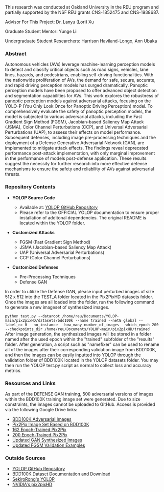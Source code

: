 This research was conducted at Oakland University in the REU program and partially supported by the NSF REU grants CNS-1852475 and CNS-1938687.

Advisor For This Project: Dr. Lanyu (Lori) Xu 

Graduate Student Mentor: Yunge Li 

Undergraduate Student Researchers: Harrison Haviland-Longo, Ann Ubaka
### Abstract

Autonomous vehicles (AVs) leverage machine-learning perception models to detect and classify critical objects such as road signs, vehicles, lane lines, hazards, and pedestrians, enabling self-driving functionalities. With the nationwide proliferation of AVs, the demand for safe, secure, accurate, and rapid driving perception models has surged dramatically. Panoptic perception models have been proposed to offer advanced object detection and segmentation capabilities for AVs. This work explores the robustness of panoptic perception models against adversarial attacks, focusing on the YOLO-P (You Only Look Once for Panoptic Driving Perception) model. To comprehensively evaluate the safety of panoptic perception models, the model is subjected to various adversarial attacks, including the Fast Gradient Sign Method (FGSM), Jacobian-based Saliency Map Attack (JSMA), Color Channel Perturbations (CCP), and Universal Adversarial Perturbations (UAP), to assess their effects on model performance. Subsequent defenses, including image pre-processing techniques and the deployment of a Defense Generative Adversarial Network (GAN), are implemented to mitigate attack effects. The findings reveal deprecated performance post-attack implementation, with only marginal improvement in the performance of models post-defense application. These results suggest the necessity for further research into more effective defense mechanisms to ensure the safety and reliability of AVs against adversarial threats.

### Repository Contents

- **YOLOP Source Code**
  - Available at: [YOLOP GitHub Repository](https://github.com/hustvl/YOLOP)
  - Please refer to the OFFICIAL YOLOP documentation to ensure proper installation of additonal dependencies. The original README is located within the YOLOP folder.

- **Customized Attacks**
  - FGSM (Fast Gradient Sign Method)
  - JSMA (Jacobian-based Saliency Map Attack)
  - UAP (Universal Adversarial Perturbations)
  - CCP (Color Channel Perturbations)

- **Customized Defenses**
  - Pre-Processing Techniques
  - Defense GAN



In order to utilize the Defense GAN, please input perturbed images of size 512 x 512 into the TEST_A folder located in the Pix2PixHD datasets folder. Once the images are all loaded into the folder, run the following command to generate a new imageset of synthesized images.

```python test.py --dataroot /home/reu/Documents/YOLOP-main/pix2pixHD/datasets/bdd100k --name trained --netG global --label_nc 0 --no_instance --how_many number_of_images --which_epoch 200 --checkpoints_dir /home/reu/Documents/YOLOP-main/pix2pixHD/trained```
After image generation, the synthesized images will be stored in a folder named after the used epoch within the "trained" subfolder of the "results" folder. After generation, a script such as "namefixer" can be used to rename all of the images after their corresponding validation image from BDD100K, and then the images can be easily inputted into YOLOP through the validation folder of BDD100K located in the YOLOP datasets folder. You may then run the YOLOP test.py script as normal to collect loss and accuracy metrics.

### Resources and Links

As part of the DEFENSE GAN training, 500 adversarial versions of images within the BDD100K training image set were generated. Due to size constraints, the images cannot be uploaded to GitHub. Access is provided via the following Google Drive links:

- [BDD100K Adversarial Images](https://drive.google.com/file/d/1GYsClGMjdcf-lCJk_mt5QLE3MYTVrFNp/view?usp=sharing)
- [Pix2Pix Image Set Based on BDD100K](https://drive.google.com/file/d/1PEuQxonaavtBCAztV1QIneYlT4sMz0qH/view?usp=sharing)
- [162 Epoch-Trained Pix2Pix](https://drive.google.com/file/d/1Dy6-QK6uJakJgegrryQNPB0pHRX8H783/view?usp=sharing)
- [200 Epoch-Trained Pix2Pix](https://drive.google.com/file/d/1y6qSAqZ95fVBVU9sj6pXv7Mh7AYQwSgz/view?usp=sharing)
- [Updated GAN Synthesized Images](https://drive.google.com/file/d/160VOgpqzqPT4Ck1oi-7G8ARRVnA_Db4j/view?usp=sharing)
- [Updated FGSM Validation Examples](https://drive.google.com/file/d/1_zsOsB6Xsz0Zjv10hRg-es44mHkU8Vd-/view?usp=sharing)

### Outside Sources

- [YOLOP GitHub Repository](https://github.com/hustvl/YOLOP)
- [BDD100K Dataset Documentation and Download](https://doc.bdd100k.com/download.html)
- [SekiroRong's YOLOP](https://github.com/SekiroRong/YOLOP)
- [NVIDIA's pix2pixHD](https://github.com/NVIDIA/pix2pixHD)
